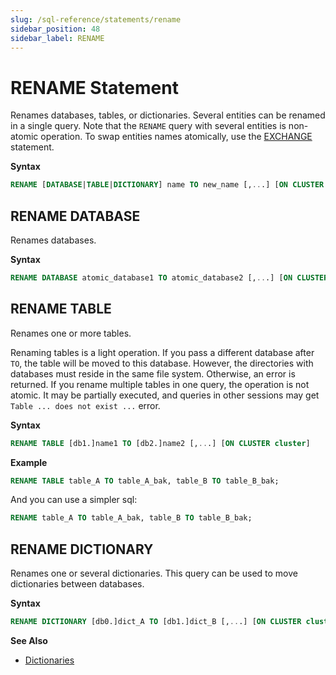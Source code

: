 ```yaml
---
slug: /sql-reference/statements/rename
sidebar_position: 48
sidebar_label: RENAME
---
```


# RENAME Statement

Renames databases, tables, or dictionaries. Several entities can be renamed in a single query.
Note that the `RENAME` query with several entities is non-atomic operation. To swap entities names atomically, use the [EXCHANGE](./exchange.md) statement.

**Syntax**

```sql
RENAME [DATABASE|TABLE|DICTIONARY] name TO new_name [,...] [ON CLUSTER cluster]
```

## RENAME DATABASE

Renames databases.

**Syntax**

```sql
RENAME DATABASE atomic_database1 TO atomic_database2 [,...] [ON CLUSTER cluster]
```

## RENAME TABLE

Renames one or more tables.

Renaming tables is a light operation. If you pass a different database after `TO`, the table will be moved to this database. However, the directories with databases must reside in the same file system. Otherwise, an error is returned. 
If you rename multiple tables in one query, the operation is not atomic. It may be partially executed, and queries in other sessions may get `Table ... does not exist ...` error.

**Syntax**

``` sql
RENAME TABLE [db1.]name1 TO [db2.]name2 [,...] [ON CLUSTER cluster]
```

**Example**

```sql
RENAME TABLE table_A TO table_A_bak, table_B TO table_B_bak;
```

And you can use a simpler sql:  
```sql
RENAME table_A TO table_A_bak, table_B TO table_B_bak;
```

## RENAME DICTIONARY

Renames one or several dictionaries. This query can be used to move dictionaries between databases.

**Syntax**

```sql
RENAME DICTIONARY [db0.]dict_A TO [db1.]dict_B [,...] [ON CLUSTER cluster]
```

**See Also**

- [Dictionaries](../../sql-reference/dictionaries/index.md)
